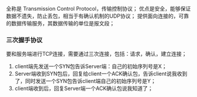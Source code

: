 全称是 Transmission Control Protocol，传输控制协议；
优点是安全，能够保证数据不遗失，防止丢包，相当于有确认机制的UDP协议；
提供面向连接的，可靠的数据传输服务，其数据传输的单位是报文段；
### 三次握手协议
要和服务端进行TCP连接，需要通过三次连接，包括：请求，确认，建立连接；
1. client端先发送一个SYN包告诉Server端：自己的初始序列号是X；
2. Server端收到SYN包后，回复给client一个ACK确认包，告诉client说我收到了，同时发送一个SYN包告诉client端自己的初始序列号是Y；
3. client端收到后，回复Server端一个ACK确认包说我知道了；


